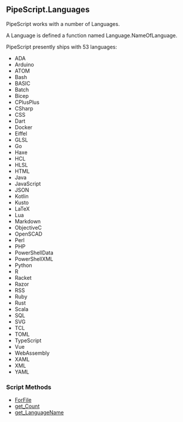 ## PipeScript.Languages


PipeScript works with a number of Languages.

A Language is defined a function named Language.NameOfLanguage.

PipeScript presently ships with 53 languages:

* ADA
* Arduino
* ATOM
* Bash
* BASIC
* Batch
* Bicep
* CPlusPlus
* CSharp
* CSS
* Dart
* Docker
* Eiffel
* GLSL
* Go
* Haxe
* HCL
* HLSL
* HTML
* Java
* JavaScript
* JSON
* Kotlin
* Kusto
* LaTeX
* Lua
* Markdown
* ObjectiveC
* OpenSCAD
* Perl
* PHP
* PowerShellData
* PowerShellXML
* Python
* R
* Racket
* Razor
* RSS
* Ruby
* Rust
* Scala
* SQL
* SVG
* TCL
* TOML
* TypeScript
* Vue
* WebAssembly
* XAML
* XML
* YAML
### Script Methods


* [ForFile](ForFile.md)
* [get_Count](get_Count.md)
* [get_LanguageName](get_LanguageName.md)
